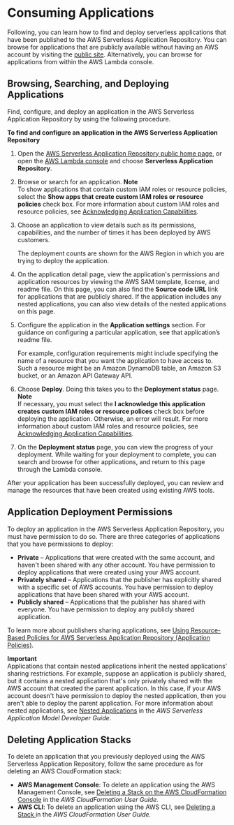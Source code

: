 # Consuming Applications<a name="serverless-app-consuming-applications"></a>

Following, you can learn how to find and deploy serverless applications that have been published to the AWS Serverless Application Repository\. You can browse for applications that are publicly available without having an AWS account by visiting the [public site](https://aws.amazon.com/serverless/serverlessrepo)\. Alternatively, you can browse for applications from within the AWS Lambda console\.

## Browsing, Searching, and Deploying Applications<a name="browse-and-search-applications"></a>

Find, configure, and deploy an application in the AWS Serverless Application Repository by using the following procedure\.

**To find and configure an application in the AWS Serverless Application Repository**

1. Open the [AWS Serverless Application Repository public home page](https://aws.amazon.com/serverless/serverlessrepo), or open the [AWS Lambda console](https://console.aws.amazon.com/lambda/) and choose **Serverless Application Repository**\.

1. Browse or search for an application\.
**Note**  
To show applications that contain custom IAM roles or resource policies, select the **Show apps that create custom IAM roles or resource policies** check box\. For more information about custom IAM roles and resource policies, see [ Acknowledging Application Capabilities](acknowledging-application-capabilities.md)\. 

1. Choose an application to view details such as its permissions, capabilities, and the number of times it has been deployed by AWS customers\. 

   The deployment counts are shown for the AWS Region in which you are trying to deploy the application\.

1. On the application detail page, view the application's permissions and application resources by viewing the AWS SAM template, license, and readme file\. On this page, you can also find the **Source code URL** link for applications that are publicly shared\. If the application includes any nested applications, you can also view details of the nested applications on this page\.

1. Configure the application in the **Application settings** section\. For guidance on configuring a particular application, see that application’s readme file\. 

   For example, configuration requirements might include specifying the name of a resource that you want the application to have access to\. Such a resource might be an Amazon DynamoDB table, an Amazon S3 bucket, or an Amazon API Gateway API\.

1. Choose **Deploy**\. Doing this takes you to the **Deployment status** page\.
**Note**  
If necessary, you must select the **I acknowledge this application creates custom IAM roles or resource polices** check box before deploying the application\. Otherwise, an error will result\. For more information about custom IAM roles and resource policies, see [ Acknowledging Application Capabilities](acknowledging-application-capabilities.md)\. 

1. On the **Deployment status** page, you can view the progress of your deployment\. While waiting for your deployment to complete, you can search and browse for other applications, and return to this page through the Lambda console\.

After your application has been successfully deployed, you can review and manage the resources that have been created using existing AWS tools\. 

## Application Deployment Permissions<a name="application-deployment-permissions"></a>

To deploy an application in the AWS Serverless Application Repository, you must have permission to do so\. There are three categories of applications that you have permissions to deploy:
+ **Private** – Applications that were created with the same account, and haven't been shared with any other account\. You have permission to deploy applications that were created using your AWS account\.
+ **Privately shared** – Applications that the publisher has explicitly shared with a specific set of AWS accounts\. You have permission to deploy applications that have been shared with your AWS account\.
+ **Publicly shared** – Applications that the publisher has shared with everyone\. You have permission to deploy any publicly shared application\.

To learn more about publishers sharing applications, see [Using Resource\-Based Policies for AWS Serverless Application Repository \(Application Policies\)](access-control-resource-based.md)\.

**Important**  
Applications that contain nested applications inherit the nested applications' sharing restrictions\. For example, suppose an application is publicly shared, but it contains a nested application that's only privately shared with the AWS account that created the parent application\. In this case, if your AWS account doesn't have permission to deploy the nested application, then you aren't able to deploy the parent application\. For more information about nested applications, see [Nested Applications](https://docs.aws.amazon.com/serverless-application-model/latest/developerguide/serverless-sam-template-nested-applications.html) in the *AWS Serverless Application Model Developer Guide*\.

## Deleting Application Stacks<a name="delete-application-stack"></a>

To delete an application that you previously deployed using the AWS Serverless Application Repository, follow the same procedure as for deleting an AWS CloudFormation stack:
+ **AWS Management Console**: To delete an application using the AWS Management Console, see [Deleting a Stack on the AWS CloudFormation Console](https://docs.aws.amazon.com/AWSCloudFormation/latest/UserGuide/cfn-console-delete-stack.html) in the *AWS CloudFormation User Guide\.*
+ **AWS CLI**: To delete an application using the AWS CLI, see [Deleting a Stack ](https://docs.aws.amazon.com/AWSCloudFormation/latest/UserGuide/using-cfn-cli-deleting-stack.html)in the *AWS CloudFormation User Guide\.*